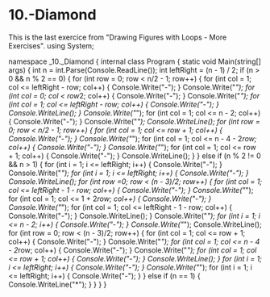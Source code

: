 # 10.-Diamond
This is the last exercice from  "Drawing Figures with Loops - More Exercises".
using System;

namespace _10._Diamond
{
    internal class Program
    {
        static void Main(string[] args)
        {
            int n = int.Parse(Console.ReadLine());
            int leftRight = (n - 1) / 2;
            if (n > 0 && n % 2 == 0)
            {
                for (int row = 0; row < n/2 - 1; row++)
                {
                    for (int col = 1; col <= leftRight - row; col++)
                    {
                            Console.Write("-");
                    }
                    Console.Write("*");
                    for (int col = 0; col < row*2; col++)
                    {
                        Console.Write("-");
                    }
                    Console.Write("*");
                    for (int col = 1; col <= leftRight - row; col++)
                    {
                        Console.Write("-");
                    }
                    Console.WriteLine();
                }
                Console.Write("*");
                for (int col = 1; col <= n - 2; col++)
                {
                    Console.Write("-");
                }
                Console.Write("*");
                Console.WriteLine();
                for (int row = 0; row < n/2 - 1; row++)
                {
                    for (int col = 1; col <= row + 1; col++)
                    {
                        Console.Write("-");
                    }
                    Console.Write("*");
                    for (int col = 1; col <= n - 4 - 2*row; col++)
                    {
                        Console.Write("-");
                    }
                    Console.Write("*");
                    for (int col = 1; col <= row + 1; col++)
                    {
                        Console.Write("-");
                    }
                    Console.WriteLine();
                }
            }
            else if (n % 2 != 0 && n > 1)
            {
                for (int i = 1; i <= leftRight; i++)
                {
                    Console.Write("-");
                }
                Console.Write("*");
                for (int i = 1; i <= leftRight; i++)
                {
                    Console.Write("-");
                }
                Console.WriteLine();
                for (int row =0; row < (n - 3)/2; row++)
                {
                    for (int col = 1; col <= leftRight - 1 - row; col++)
                    {
                        Console.Write("-");
                    }
                    Console.Write("*");
                    for (int col = 1; col <= 1 + 2*row; col++)
                    {
                        Console.Write("-");
                    }
                    Console.Write("*");
                    for (int col = 1; col <= leftRight - 1 - row; col++)
                    {
                        Console.Write("-");
                    }
                    Console.WriteLine();
                }
                Console.Write("*");
                for (int i = 1; i <= n - 2; i++)
                {
                    Console.Write("-");
                }
                Console.Write("*");
                Console.WriteLine();
                for (int row = 0; row < (n - 3)/2; row++)
                {
                    for (int col = 1; col <= row + 1; col++)
                    {
                        Console.Write("-");
                    }
                    Console.Write("*");
                    for (int col = 1; col <= n - 4 - 2*row; col++)
                    {
                        Console.Write("-");
                    }
                    Console.Write("*");
                    for (int col = 1; col <= row + 1; col++)
                    {
                        Console.Write("-");
                    }
                    Console.WriteLine();
                }
                for (int i = 1; i <= leftRight; i++)
                {
                    Console.Write("-");
                }
                Console.Write("*");
                for (int i = 1; i <= leftRight; i++)
                {
                    Console.Write("-");
                }
            }
            else if (n == 1)
            {
                Console.WriteLine("*");
            }
        }
    }
}

